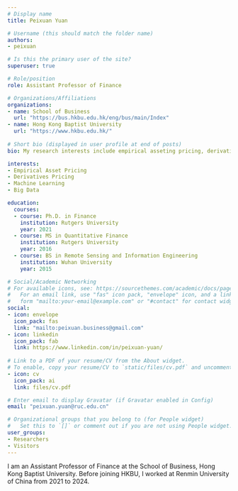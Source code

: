 ```yaml
---
# Display name
title: Peixuan Yuan

# Username (this should match the folder name)
authors:
- peixuan

# Is this the primary user of the site?
superuser: true

# Role/position
role: Assistant Professor of Finance

# Organizations/Affiliations
organizations:
- name: School of Business
  url: "https://bus.hkbu.edu.hk/eng/bus/main/Index"
- name: Hong Kong Baptist University
  url: "https://www.hkbu.edu.hk/"
  
# Short bio (displayed in user profile at end of posts)
bio: My research interests include empirical asseting pricing, derivatives pricing and machine learning.

interests:
- Empirical Asset Pricing
- Derivatives Pricing
- Machine Learning
- Big Data

education:
  courses:
  - course: Ph.D. in Finance
    institution: Rutgers University
    year: 2021
  - course: MS in Quantitative Finance
    institution: Rutgers University
    year: 2016
  - course: BS in Remote Sensing and Information Engineering
    institution: Wuhan University
    year: 2015

# Social/Academic Networking
# For available icons, see: https://sourcethemes.com/academic/docs/page-builder/#icons
#   For an email link, use "fas" icon pack, "envelope" icon, and a link in the
#   form "mailto:your-email@example.com" or "#contact" for contact widget.
social:
- icon: envelope
  icon_pack: fas
  link: "mailto:peixuan.business@gmail.com"
- icon: linkedin
  icon_pack: fab
  link: https://www.linkedin.com/in/peixuan-yuan/
  
# Link to a PDF of your resume/CV from the About widget.
# To enable, copy your resume/CV to `static/files/cv.pdf` and uncomment the lines below.
- icon: cv
  icon_pack: ai
  link: files/cv.pdf

# Enter email to display Gravatar (if Gravatar enabled in Config)
email: "peixuan.yuan@ruc.edu.cn"

# Organizational groups that you belong to (for People widget)
#   Set this to `[]` or comment out if you are not using People widget.
user_groups:
- Researchers
- Visitors
---
```


I am an Assistant Professor of Finance at the School of Business, Hong Kong Baptist University. Before joining HKBU, I worked at Renmin University of China from 2021 to 2024.
